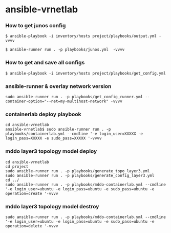 # ansible-vrnetlab

### How to get junos config
```
$ ansible-playbook -i inventory/hosts project/playbooks/output.yml -vvvv
```

```
$ ansible-runner run . -p playbooks/junos.yml  -vvvv
```

### How to get and save all configs

```
$ ansible-playbook -i inventory/hosts project/playbooks/get_config.yml
```

### ansible-runner & overlay network version

```
sudo ansible-runner run . -p playbooks/get_config_runner.yml --container-option="--net=my-multihost-network" -vvvv

```

### containerlab deploy playbook
```
cd ansible-vrnetlab
ansible-vrnetlab$ sudo ansible-runner run . -p playbooks/containerlab.yml --cmdline '-e login_user=XXXXX -e login_pass=XXXXX -e sudo_pass=XXXXX '-vvvv
```
### mddo layer3 topology model deploy
```
cd ansible-vrnetlab
cd project
sudo ansible-runner run . -p playbooks/generate_topo_layer3.yml
sudo ansible-runner run . -p playbooks/generate_config_layer3.yml
cd ../
sudo ansible-runner run . -p playbooks/mddo-containerlab.yml --cmdline '-e login_user=ubuntu -e login_pass=ubuntu -e sudo_pass=ubuntu -e operation=create '-vvvv
```

### mddo layer3 topology model destroy
```
sudo ansible-runner run . -p playbooks/mddo-containerlab.yml --cmdline '-e login_user=ubuntu -e login_pass=ubuntu -e sudo_pass=ubuntu -e operation=delete '-vvvv
```
